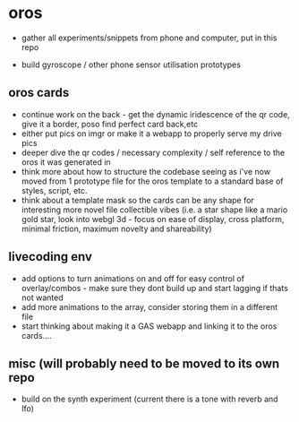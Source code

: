 # oros

- gather all experiments/snippets from phone and computer, put in this repo

- build gyroscope / other phone sensor utilisation prototypes


## oros cards
- continue work on the back - get the dynamic iridescence of the qr code, give it a border, poso find perfect card back,etc 
- either put pics on imgr or make it a webapp to properly serve my drive pics
- deeper dive the qr codes / necessary complexity / self reference to the oros it was generated in
- think more about how to structure the codebase seeing as i've now moved from 1 prototype file for the oros template to a standard base of styles, script, etc.
- think about a template mask so the cards can be any shape for interesting more novel file collectible vibes (i.e. a star shape like a mario gold star, look into webgl 3d - focus on ease of display, cross platform, minimal friction, maximum novelty and shareability)

##  livecoding env
  - add options to turn animations on and off for easy control of overlay/combos - make sure they dont build up and start lagging if thats not wanted
  - add more animations to the array, consider storing them in a different file
  - start thinking about making it a GAS webapp and linking it to the oros cards....  


## misc (will probably need to be moved to its own repo
  - build on the synth experiment (current there is a tone with reverb and lfo)
